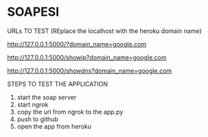 # SOAPESI
URLs TO TEST (REplace the localhost with the heroku domain name)

http://127.0.0.1:5000/?domain_name=google.com

http://127.0.0.1:5000/showip?domain_name=google.com

http://127.0.0.1:5000/showdns?domain_name=google.com

STEPS TO TEST THE APPLICATION

1. start the soap server
2. start ngrok
3. copy the url from ngrok to the app.py
4. push to github
5. open the app from heroku